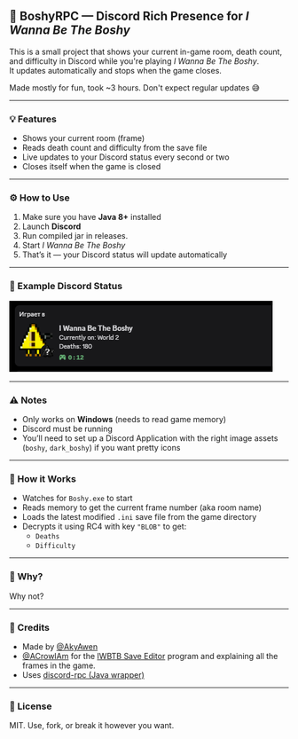## 🧠 BoshyRPC — Discord Rich Presence for *I Wanna Be The Boshy*

This is a small project that shows your current in-game room, death count, and difficulty in Discord while you're playing *I Wanna Be The Boshy*.  
It updates automatically and stops when the game closes.

Made mostly for fun, took ~3 hours. Don't expect regular updates 😅

---

### 💡 Features

- Shows your current room (frame)
- Reads death count and difficulty from the save file
- Live updates to your Discord status every second or two
- Closes itself when the game is closed

---

### ⚙️ How to Use

1. Make sure you have **Java 8+** installed  
2. Launch **Discord**
3. Run compiled jar in releases.
4. Start *I Wanna Be The Boshy*
5. That’s it — your Discord status will update automatically

---

### 👀 Example Discord Status

![BoshyRPC Preview](https://github.com/AkyAwens/BoshyRPC/blob/6c28f3321286bb1531ede48a446c3448839105ee/assets/showcase.png)

---

### ⚠ Notes

- Only works on **Windows** (needs to read game memory)
- Discord must be running
- You’ll need to set up a Discord Application with the right image assets (`boshy`, `dark_boshy`) if you want pretty icons

---

### 📁 How it Works

- Watches for `Boshy.exe` to start
- Reads memory to get the current frame number (aka room name)
- Loads the latest modified `.ini` save file from the game directory
- Decrypts it using RC4 with key `"BLOB"` to get:
  - `Deaths`
  - `Difficulty`

---

### 🤷 Why?

Why not?  

---

### 🙌 Credits

- Made by [@AkyAwen](https://github.com/akyawen)  
- [@ACrowIAm](https://github.com/ACrowIAm/) for the [IWBTB Save Editor](https://github.com/ACrowIAm/I-Wanna-Be-The-Boshy-Save-Editor) program and explaining all the frames in the game.
- Uses [discord-rpc (Java wrapper)](https://github.com/MinnDevelopment/discord-rpc)

---

### 📜 License

MIT. Use, fork, or break it however you want.

